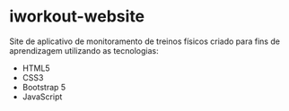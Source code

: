# iworkout-website

Site de aplicativo de monitoramento de treinos físicos criado para fins de aprendizagem utilizando as tecnologias:
- HTML5
- CSS3
- Bootstrap 5
- JavaScript
